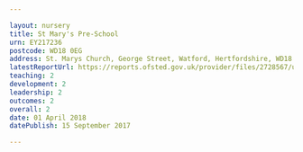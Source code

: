 ```yaml
---

layout: nursery
title: St Mary's Pre-School
urn: EY217236
postcode: WD18 0EG
address: St. Marys Church, George Street, Watford, Hertfordshire, WD18 0EG
latestReportUrl: https://reports.ofsted.gov.uk/provider/files/2728567/urn/EY217236.pdf
teaching: 2
development: 2
leadership: 2
outcomes: 2
overall: 2
date: 01 April 2018 
datePublish: 15 September 2017

---
```

